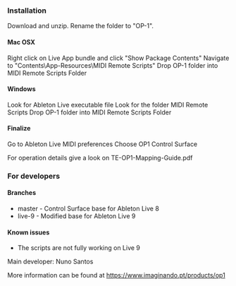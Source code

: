 ### Installation

Download and unzip. Rename the folder to "OP-1".

#### Mac OSX

 Right click on Live App bundle and click "Show Package Contents"
 Navigate to "Contents\App-Resources\MIDI Remote Scripts"
 Drop OP-1 folder into MIDI Remote Scripts Folder

#### Windows

 Look for Ableton Live executable file
 Look for the folder MIDI Remote Scripts
 Drop OP-1 folder into MIDI Remote Scripts Folder

#### Finalize

 Go to Ableton Live MIDI preferences
 Choose OP1 Control Surface

For operation details give a look on TE-OP1-Mapping-Guide.pdf

### For developers

#### Branches

- master - Control Surface base for Ableton Live 8
- live-9 - Modified base for Ableton Live 9

#### Known issues

- The scripts are not fully working on Live 9

Main developer: Nuno Santos 

More information can be found at https://www.imaginando.pt/products/op1
